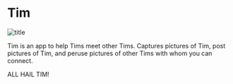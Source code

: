 # Tim
![title](https://github.com/jglasse/tim/TimAssets/BigTimWhiteBG.png)

Tim is an app to help Tims meet other Tims. Captures pictures of Tim, post pictures of Tim, and peruse pictures of other Tims with whom you can connect. 

ALL HAIL TIM!


